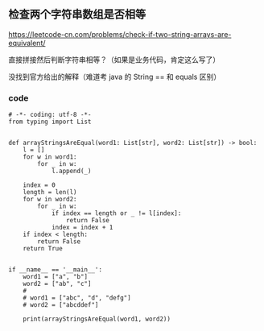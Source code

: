 ## 检查两个字符串数组是否相等


https://leetcode-cn.com/problems/check-if-two-string-arrays-are-equivalent/


直接拼接然后判断字符串相等？（如果是业务代码，肯定这么写了）


没找到官方给出的解释（难道考 java 的 String ==  和 equals 区别）

### code

```
# -*- coding: utf-8 -*-
from typing import List


def arrayStringsAreEqual(word1: List[str], word2: List[str]) -> bool:
    l = []
    for w in word1:
        for _ in w:
            l.append(_)

    index = 0
    length = len(l)
    for w in word2:
        for _ in w:
            if index == length or _ != l[index]:
                return False
            index = index + 1
    if index < length:
        return False
    return True


if __name__ == '__main__':
    word1 = ["a", "b"]
    word2 = ["ab", "c"]
    #
    # word1 = ["abc", "d", "defg"]
    # word2 = ["abcddef"]

    print(arrayStringsAreEqual(word1, word2))
```
